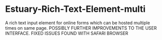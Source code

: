 # Estuary-Rich-Text-Element-multi
A rich text input element for online forms which can be hosted multiple times on same page. 
POSSIBLY FURTHER IMPROVEMENTS TO THE USER INTERFACE. FIXED ISSUES FOUND WITH SAFARI BROWSER
